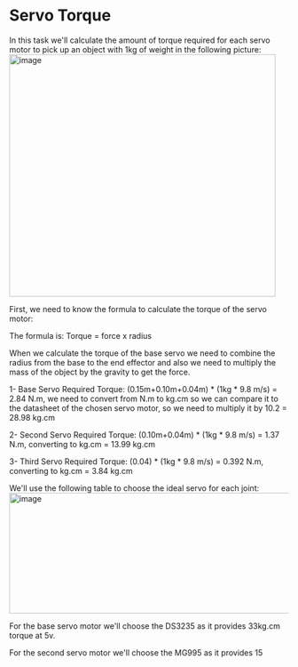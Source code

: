 # Servo Torque

In this task we'll calculate the amount of torque required for each servo motor to pick up an object with 1kg of weight in the following picture:
<img width="480" height="436" alt="image" src="https://github.com/user-attachments/assets/2aff720d-61df-4965-b504-38c25e02bf18" />

First, we need to know the formula to calculate the torque of the servo motor:

The formula is: Torque = force x radius

When we calculate the torque of the base servo we need to combine the radius from the base to the end effector and also we need to multiply the mass of the object by the gravity to get the force.
  
1- Base Servo Required Torque: (0.15m+0.10m+0.04m) * (1kg * 9.8 m/s) = 2.84 N.m, we need to convert from N.m to kg.cm so we can compare it to the datasheet of the chosen servo motor, so we need to multiply it by 10.2 = 28.98 kg.cm

2- Second Servo Required Torque: (0.10m+0.04m) * (1kg * 9.8 m/s) = 1.37 N.m, converting to kg.cm = 13.99 kg.cm

3- Third Servo Required Torque: (0.04) * (1kg * 9.8 m/s) = 0.392 N.m, converting to kg.cm = 3.84 kg.cm

We'll use the following table to choose the ideal servo for each joint:
<img width="945" height="217" alt="image" src="https://github.com/user-attachments/assets/00febe20-9fc0-4daf-86b9-25350a4101b8" />

For the base servo motor we'll choose the DS3235 as it provides 33kg.cm torque at 5v.

For the second servo motor we'll choose the MG995 as it provides 15
